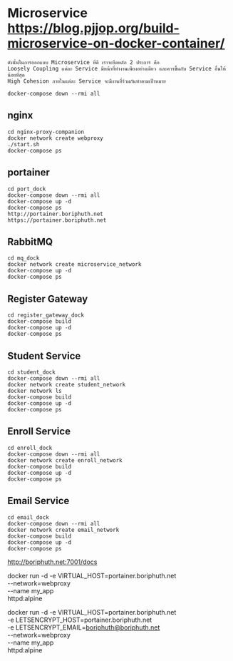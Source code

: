 # Microservice https://blog.pjjop.org/build-microservice-on-docker-container/
```
ดังนั้นในการออกแบบ Microservice ที่ดี เราจะยึดหลัก 2 ประการ คือ
Loosely Coupling แต่ละ Service มีหน้าที่ทำงานเพียงอย่างเดียว และควรขึ้นกับ Service อื่นให้น้อยที่สุด
High Cohesion ภายในแต่ละ Service จะมีงานที่ร่วมกันทำตามเป้าหมาย
```

```
docker-compose down --rmi all
```

## nginx
```
cd nginx-proxy-companion
docker network create webproxy
./start.sh
docker-compose ps
```

## portainer
```
cd port_dock
docker-compose down --rmi all
docker-compose up -d
docker-compose ps
http://portainer.boriphuth.net
https://portainer.boriphuth.net
```

## RabbitMQ
```
cd mq_dock
docker network create microservice_network
docker-compose up -d
docker-compose ps
```

## Register Gateway
```
cd register_gateway_dock
docker-compose build
docker-compose up -d
docker-compose ps
```
## Student Service
```
cd student_dock
docker-compose down --rmi all
docker network create student_network
docker network ls
docker-compose build
docker-compose up -d
docker-compose ps
```

## Enroll Service
```
cd enroll_dock
docker-compose down --rmi all
docker network create enroll_network
docker-compose build
docker-compose up -d
docker-compose ps
```

## Email Service
```
cd email_dock
docker-compose down --rmi all
docker network create email_network
docker-compose build
docker-compose up -d
docker-compose ps

```

http://boriphuth.net:7001/docs


docker run -d -e VIRTUAL_HOST=portainer.boriphuth.net \
              --network=webproxy \
              --name my_app \
              httpd:alpine

docker run -d -e VIRTUAL_HOST=portainer.boriphuth.net \
              -e LETSENCRYPT_HOST=portainer.boriphuth.net \
              -e LETSENCRYPT_EMAIL=boriphuth@boriphuth.net \
              --network=webproxy \
              --name my_app \
              httpd:alpine